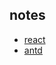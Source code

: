 ## notes

- [react](https://facebook.github.io/react/docs/installation.html)
- [antd](https://ant.design/docs/react/introduce)
